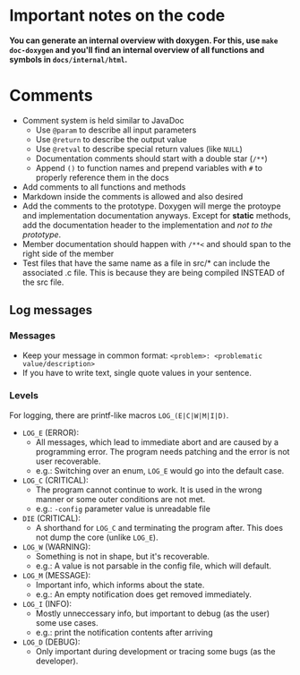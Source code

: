 # Important notes on the code

**You can generate an internal overview with doxygen. For this, use `make doc-doxygen` and you'll find an internal overview of all functions and symbols in `docs/internal/html`.**

# Comments

- Comment system is held similar to JavaDoc
    - Use `@param` to describe all input parameters
    - Use `@return` to describe the output value
    - Use `@retval` to describe special return values (like `NULL`)
    - Documentation comments should start with a double star (`/**`)
    - Append `()` to function names and prepend variables with `#` to properly reference them in the docs
- Add comments to all functions and methods
- Markdown inside the comments is allowed and also desired
- Add the comments to the prototype. Doxygen will merge the protoype and implementation documentation anyways.
  Except for **static** methods, add the documentation header to the implementation and *not to the prototype*.
- Member documentation should happen with `/**<` and should span to the right side of the member
- Test files that have the same name as a file in src/\* can include the
  associated .c file. This is because they are being compiled INSTEAD of the src
  file.


## Log messages

### Messages

- Keep your message in common format: `<problem>: <problematic value/description>`
- If you have to write text, single quote values in your sentence.

### Levels

For logging, there are printf-like macros `LOG_(E|C|W|M|I|D)`.

- `LOG_E` (ERROR):
    - All messages, which lead to immediate abort and are caused by a programming error. The program needs patching and the error is not user recoverable.
    - e.g.: Switching over an enum, `LOG_E` would go into the default case.
- `LOG_C` (CRITICAL):
    - The program cannot continue to work. It is used in the wrong manner or some outer conditions are not met.
    - e.g.: `-config` parameter value is unreadable file
- `DIE` (CRITICAL):
    - A shorthand for `LOG_C` and terminating the program after. This does not dump the core (unlike `LOG_E`).
- `LOG_W` (WARNING):
    - Something is not in shape, but it's recoverable.
    - e.g.: A value is not parsable in the config file, which will default.
- `LOG_M` (MESSAGE):
    - Important info, which informs about the state.
    - e.g.: An empty notification does get removed immediately.
- `LOG_I` (INFO):
    - Mostly unneccessary info, but important to debug (as the user) some use cases.
    - e.g.: print the notification contents after arriving
- `LOG_D` (DEBUG):
    - Only important during development or tracing some bugs (as the developer).
